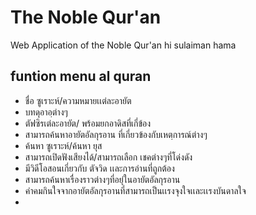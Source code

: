 # The Noble Qur'an
Web Application of the Noble Qur'an
hi sulaiman hama 
## funtion menu  al quran
   -  ชื่อ ซูเราะห์/ความหมายเเต่ละอายัต
   - บทดุอาอฺต่างๆ
   -  ตัฟซิรเต่ละอายัต/ พร้อมยกอาดิสที่เกี่ข้อง
   -  สามารถค้นหาอายัตอัลกุรอาน ที่เกี่ยวข้องกับเหตฺการณ์ต่างๆ
   -  ค้นหา ซูเราะห์/ค้นหา ยุส
   -  สามารถเปิดฟังเสียงได้/สามารถเลือก เชคต่างๆที่โด่งดัง
   -  มีวิดีโอสอนเกี่ยวกับ ตัจวิด เเละการอ่านที่ถูกต้อง
   -  สามารถค้นหาเรื่องราวต่างๆที่อยุ่ในอายัตอัลกุรอาน
   -  คำคมกินใจจากอายัตอัลกุรอานที่สามารถเป็นเเรงจุงใจเเละเเรงบันดาลใจ
   -  
